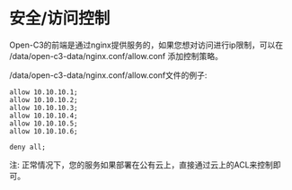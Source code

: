 # 安全/访问控制


Open-C3的前端是通过nginx提供服务的，如果您想对访问进行ip限制，可以在 /data/open-c3-data/nginx.conf/allow.conf 添加控制策略。


/data/open-c3-data/nginx.conf/allow.conf文件的例子:
```
allow 10.10.10.1;
allow 10.10.10.2;
allow 10.10.10.3;
allow 10.10.10.4;
allow 10.10.10.5;
allow 10.10.10.6;

deny all;
```

注: 正常情况下，您的服务如果部署在公有云上，直接通过云上的ACL来控制即可。

